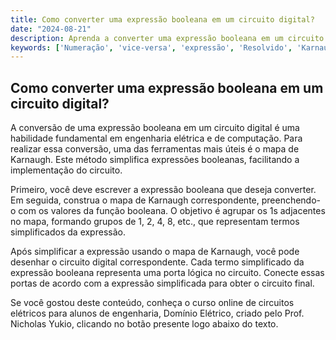 ```yaml
---
title: Como converter uma expressão booleana em um circuito digital?
date: "2024-08-21"
description: Aprenda a converter uma expressão booleana em um circuito digital utilizando o mapa de Karnaugh.
keywords: ['Numeração', 'vice-versa', 'expressão', 'Resolvido', 'Karnaugh', 'Implementação', 'Conversão']
---
```


## Como converter uma expressão booleana em um circuito digital?

A conversão de uma expressão booleana em um circuito digital é uma habilidade fundamental em engenharia elétrica e de computação. Para realizar essa conversão, uma das ferramentas mais úteis é o mapa de Karnaugh. Este método simplifica expressões booleanas, facilitando a implementação do circuito.

Primeiro, você deve escrever a expressão booleana que deseja converter. Em seguida, construa o mapa de Karnaugh correspondente, preenchendo-o com os valores da função booleana. O objetivo é agrupar os 1s adjacentes no mapa, formando grupos de 1, 2, 4, 8, etc., que representam termos simplificados da expressão.

Após simplificar a expressão usando o mapa de Karnaugh, você pode desenhar o circuito digital correspondente. Cada termo simplificado da expressão booleana representa uma porta lógica no circuito. Conecte essas portas de acordo com a expressão simplificada para obter o circuito final.

Se você gostou deste conteúdo, conheça o curso online de circuitos elétricos para alunos de engenharia, Domínio Elétrico, criado pelo Prof. Nicholas Yukio, clicando no botão presente logo abaixo do texto.